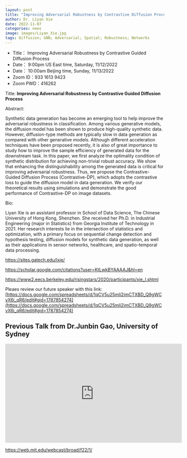 ```yaml
---
layout: post
title: "Improving Adversarial Robustness by Contrastive Diffusion Process"
author: Dr. Liyan Xie 
date: 2022-11-07
categories: news
image: images/Liyan_Xie.jpg
tags: Diffusion; GNN; Adversarial; Spatial; Robustness; Networks
---
```


- Title： Improving Adversarial Robustness by Contrastive Guided Diffusion Process
- Date： 9:00pm US East time, Saturday, 11/12/2022
- Date： 10:00am Beijing time, Sunday, 11/13/2022
- Zoom  ID：933 1613 9423
- Zoom PWD：416262

Title: **Improving Adversarial Robustness by Contrastive Guided Diffusion Process**

Abstract: 

Synthetic data generation has become an emerging tool to help improve the adversarial robustness in classification. Among various generative models, the diffusion model has been shown to produce high-quality synthetic data. However, diffusion-type methods are typically slow in data generation as compared with other generative models. Although different acceleration techniques have been proposed recently, it is also of great importance to study how to improve the sample efficiency of generated data for the downstream task. In this paper, we first analyze the optimality condition of synthetic distribution for achieving non-trivial robust accuracy. We show that enhancing the distinguishability among the generated data is critical for improving adversarial robustness. Thus, we propose the Contrastive-Guided Diffusion Process (Contrastive-DP), which adopts the contrastive loss to guide the diffusion model in data generation. We verify our theoretical results using simulations and demonstrate the good performance of Contrastive-DP on image datasets.


Bio: 

Liyan Xie is an assistant professor in School of Data Science, The Chinese University of Hong Kong, Shenzhen. She received her Ph.D. in Industrial Engineering (major in Statistics) from Georgia Institute of Technology in 2021. Her research interests lie in the intersection of statistics and optimization, with a primary focus on sequential change detection and hypothesis testing, diffusion models for synthetic data generation, as well as their applications in sensor networks, healthcare, and spatio-temporal data processing.

https://sites.gatech.edu/lxie/

https://scholar.google.com/citations?user=KtLwkBYAAAAJ&hl=en

https://www2.eecs.berkeley.edu/risingstars/2020/participants/xie_l.shtml


Pleaes review our future speaker with this link: [https://docs.google.com/spreadsheets/d/1qCV5u25mli2imCTXBD_Q9gWCvX6i_qR6/edit#gid=1787854274](https://docs.google.com/spreadsheets/d/1qCV5u25mli2imCTXBD_Q9gWCvX6i_qR6/edit#gid=1787854274)


## Previous Talk from Dr.Junbin Gao, University of Sydney

<p align="center">
<iframe width="560" height="315" src="https://www.youtube.com/embed/pY42X2Y8DYU" title="YouTube video player" frameborder="0" allow="accelerometer; autoplay; clipboard-write; encrypted-media; gyroscope; picture-in-picture" allowfullscreen></iframe>
</p>

https://web.mit.edu/webcast/broad/f22/1/
